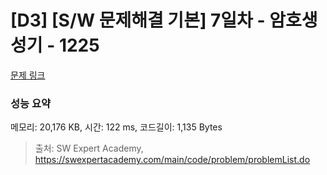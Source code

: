 # [D3] [S/W 문제해결 기본] 7일차 - 암호생성기 - 1225 

[문제 링크](https://swexpertacademy.com/main/code/problem/problemDetail.do?contestProbId=AV14uWl6AF0CFAYD) 

### 성능 요약

메모리: 20,176 KB, 시간: 122 ms, 코드길이: 1,135 Bytes



> 출처: SW Expert Academy, https://swexpertacademy.com/main/code/problem/problemList.do
